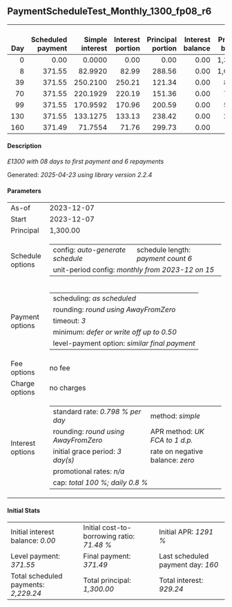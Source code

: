 <h2>PaymentScheduleTest_Monthly_1300_fp08_r6</h2>
<table>
    <thead style="vertical-align: bottom;">
        <th style="text-align: right;">Day</th>
        <th style="text-align: right;">Scheduled payment</th>
        <th style="text-align: right;">Simple interest</th>
        <th style="text-align: right;">Interest portion</th>
        <th style="text-align: right;">Principal portion</th>
        <th style="text-align: right;">Interest balance</th>
        <th style="text-align: right;">Principal balance</th>
        <th style="text-align: right;">Total simple interest</th>
        <th style="text-align: right;">Total interest</th>
        <th style="text-align: right;">Total principal</th>
    </thead>
    <tr style="text-align: right;">
        <td class="ci00">0</td>
        <td class="ci01" style="white-space: nowrap;">0.00</td>
        <td class="ci02">0.0000</td>
        <td class="ci03">0.00</td>
        <td class="ci04">0.00</td>
        <td class="ci05">0.00</td>
        <td class="ci06">1,300.00</td>
        <td class="ci07">0.0000</td>
        <td class="ci08">0.00</td>
        <td class="ci09">0.00</td>
    </tr>
    <tr style="text-align: right;">
        <td class="ci00">8</td>
        <td class="ci01" style="white-space: nowrap;">371.55</td>
        <td class="ci02">82.9920</td>
        <td class="ci03">82.99</td>
        <td class="ci04">288.56</td>
        <td class="ci05">0.00</td>
        <td class="ci06">1,011.44</td>
        <td class="ci07">82.9920</td>
        <td class="ci08">82.99</td>
        <td class="ci09">288.56</td>
    </tr>
    <tr style="text-align: right;">
        <td class="ci00">39</td>
        <td class="ci01" style="white-space: nowrap;">371.55</td>
        <td class="ci02">250.2100</td>
        <td class="ci03">250.21</td>
        <td class="ci04">121.34</td>
        <td class="ci05">0.00</td>
        <td class="ci06">890.10</td>
        <td class="ci07">333.2020</td>
        <td class="ci08">333.20</td>
        <td class="ci09">409.90</td>
    </tr>
    <tr style="text-align: right;">
        <td class="ci00">70</td>
        <td class="ci01" style="white-space: nowrap;">371.55</td>
        <td class="ci02">220.1929</td>
        <td class="ci03">220.19</td>
        <td class="ci04">151.36</td>
        <td class="ci05">0.00</td>
        <td class="ci06">738.74</td>
        <td class="ci07">553.3950</td>
        <td class="ci08">553.39</td>
        <td class="ci09">561.26</td>
    </tr>
    <tr style="text-align: right;">
        <td class="ci00">99</td>
        <td class="ci01" style="white-space: nowrap;">371.55</td>
        <td class="ci02">170.9592</td>
        <td class="ci03">170.96</td>
        <td class="ci04">200.59</td>
        <td class="ci05">0.00</td>
        <td class="ci06">538.15</td>
        <td class="ci07">724.3542</td>
        <td class="ci08">724.35</td>
        <td class="ci09">761.85</td>
    </tr>
    <tr style="text-align: right;">
        <td class="ci00">130</td>
        <td class="ci01" style="white-space: nowrap;">371.55</td>
        <td class="ci02">133.1275</td>
        <td class="ci03">133.13</td>
        <td class="ci04">238.42</td>
        <td class="ci05">0.00</td>
        <td class="ci06">299.73</td>
        <td class="ci07">857.4817</td>
        <td class="ci08">857.48</td>
        <td class="ci09">1,000.27</td>
    </tr>
    <tr style="text-align: right;">
        <td class="ci00">160</td>
        <td class="ci01" style="white-space: nowrap;">371.49</td>
        <td class="ci02">71.7554</td>
        <td class="ci03">71.76</td>
        <td class="ci04">299.73</td>
        <td class="ci05">0.00</td>
        <td class="ci06">0.00</td>
        <td class="ci07">929.2371</td>
        <td class="ci08">929.24</td>
        <td class="ci09">1,300.00</td>
    </tr>
</table>
<h4>Description</h4>
<p><i>£1300 with 08 days to first payment and 6 repayments</i></p>
<p>Generated: <i>2025-04-23 using library version 2.2.4</i></p>
<h4>Parameters</h4>
<table>
    <tr>
        <td>As-of</td>
        <td>2023-12-07</td>
    </tr>
    <tr>
        <td>Start</td>
        <td>2023-12-07</td>
    </tr>
    <tr>
        <td>Principal</td>
        <td>1,300.00</td>
    </tr>
    <tr>
        <td>Schedule options</td>
        <td>
            <table>
                <tr>
                    <td>config: <i>auto-generate schedule</i></td>
                    <td>schedule length: <i><i>payment count</i> 6</i></td>
                </tr>
                <tr>
                    <td colspan="2" style="white-space: nowrap;">unit-period config: <i>monthly from 2023-12 on 15</i></td>
                </tr>
            </table>
        </td>
    </tr>
    <tr>
        <td>Payment options</td>
        <td>
            <table>
                <tr>
                    <td>scheduling: <i>as scheduled</i></td>
                </tr>
                <tr>
                    <td>rounding: <i>round using AwayFromZero</i></td>
                </tr>
                <tr>
                    <td>timeout: <i>3</i></td>
                </tr>
                <tr>
                    <td>minimum: <i>defer&nbsp;or&nbsp;write&nbsp;off&nbsp;up&nbsp;to&nbsp;0.50</i></td>
                </tr>
                <tr>
                    <td>level-payment option: <i>similar&nbsp;final&nbsp;payment</i></td>
                </tr>
            </table>
        </td>
    </tr>
    <tr>
        <td>Fee options</td>
        <td>no fee
        </td>
    </tr>
    <tr>
        <td>Charge options</td>
        <td>no charges
        </td>
    </tr>
    <tr>
        <td>Interest options</td>
        <td>
            <table>
                <tr>
                    <td>standard rate: <i>0.798 % per day</i></td>
                    <td>method: <i>simple</i></td>
                </tr>
                <tr>
                    <td>rounding: <i>round using AwayFromZero</i></td>
                    <td>APR method: <i>UK FCA to 1 d.p.</i></td>
                </tr>
                <tr>
                    <td>initial grace period: <i>3 day(s)</i></td>
                    <td>rate on negative balance: <i>zero</i></td>
                </tr>
                <tr>
                    <td colspan="2">promotional rates: <i><i>n/a</i></i></td>
                </tr>
                <tr>
                    <td colspan="2">cap: <i>total 100 %; daily 0.8 %</td>
                </tr>
            </table>
        </td>
    </tr>
</table>
<h4>Initial Stats</h4>
<table>
    <tr>
        <td>Initial interest balance: <i>0.00</i></td>
        <td>Initial cost-to-borrowing ratio: <i>71.48 %</i></td>
        <td>Initial APR: <i>1291 %</i></td>
    </tr>
    <tr>
        <td>Level payment: <i>371.55</i></td>
        <td>Final payment: <i>371.49</i></td>
        <td>Last scheduled payment day: <i>160</i></td>
    </tr>
    <tr>
        <td>Total scheduled payments: <i>2,229.24</i></td>
        <td>Total principal: <i>1,300.00</i></td>
        <td>Total interest: <i>929.24</i></td>
    </tr>
</table>
